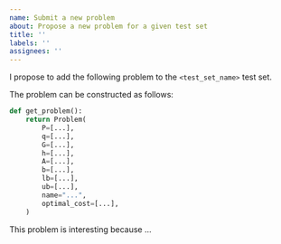 ```yaml
---
name: Submit a new problem
about: Propose a new problem for a given test set
title: ''
labels: ''
assignees: ''
---
```


I propose to add the following problem to the ``<test_set_name>`` test set.

The problem can be constructed as follows:

```python
def get_problem():
    return Problem(
        P=[...],
        q=[...],
        G=[...],
        h=[...],
        A=[...],
        b=[...],
        lb=[...],
        ub=[...],
        name="...",
        optimal_cost=[...],
    )
```

This problem is interesting because ...
